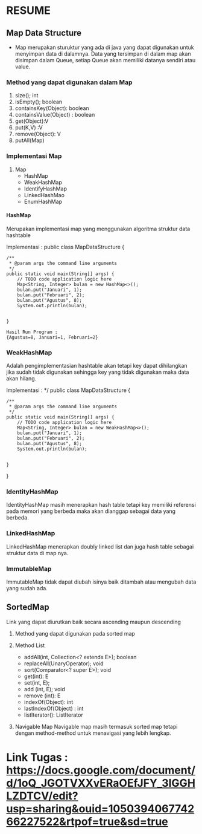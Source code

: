 # RESUME

## Map Data Structure

- Map merupakan sturuktur yang ada di java yang dapat digunakan untuk menyimpan data di dalamnya.
  Data yang tersimpan di dalam map akan disimpan dalam Queue, setiap Queue akan memiliki datanya sendiri atau value.

### Method yang dapat digunakan dalam Map

1. size(); int
2. isEmpty(); boolean
3. containsKey(Object): boolean
4. containsValue(Object) : boolean
5. get(Object):V
6. put(K,V) :V
7. remove(Object): V
8. putAll(Map)

### Implementasi Map

1. Map
   - HashMap
   - WeakHashMap
   - IdentifyHashMap
   - LinkedHashMao
   - EnumHashMap

#### HashMap

Merupakan implementasi map yang menggunakan algoritma struktur data hashtable

Implementasi :
public class MapDataStructure {

    /**
     * @param args the command line arguments
     */
    public static void main(String[] args) {
        // TODO code application logic here
        Map<String, Integer> bulan = new HashMap<>();
        bulan.put("Januari", 1);
        bulan.put("Februari", 2);
        bulan.put("Agustus", 8);
        System.out.println(bulan);


    }

    Hasil Run Program :
    {Agustus=8, Januari=1, Februari=2}

### WeakHashMap

Adalah pengimplementasian hashtable akan tetapi key dapat dihilangkan jika sudah tidak digunakan sehingga key yang tidak digunakan maka data akan hilang.

Implementasi :
\*/
public class MapDataStructure {

    /**
     * @param args the command line arguments
     */
    public static void main(String[] args) {
        // TODO code application logic here
        Map<String, Integer> bulan = new WeakHashMap<>();
        bulan.put("Januari", 1);
        bulan.put("Februari", 2);
        bulan.put("Agustus", 8);
        System.out.println(bulan);


    }

}

### IdentityHashMap

IdentityHashMap masih menerapkan hash table tetapi key memiliki referensi pada memori yang berbeda maka akan dianggap sebagai data yang berbeda.

### LinkedHashMap

LinkedHashMap menerapkan doubly linked list dan juga hash table sebagai struktur data di map nya.

### ImmutableMap

ImmutableMap tidak dapat diubah isinya baik ditambah atau mengubah data yang sudah ada.

## SortedMap

Link yang dapat diurutkan baik secara ascending maupun descending

1. Method yang dapat digunakan pada sorted map

1. Method List

   - addAll(int, Collection<? extends E>); boolean
   - replaceAll(UnaryOperator<E>); void
   - sort(Comparator<? super E>); void
   - get(int): E
   - set(int, E);
   - add (int, E); void
   - remove (int): E
   - indexOf(Object): int
   - lastIndexOf(Object) : int
   - listIterator(): ListIterator

1. Navigable Map
   Navigable map masih termasuk sorted map tetapi dengan method-method untuk menavigasi yang lebih lengkap.

# Link Tugas : https://docs.google.com/document/d/1oQ_JGOTVXXvERaOEfJFY_3IGGHLZDTCV/edit?usp=sharing&ouid=105039406774266227522&rtpof=true&sd=true

